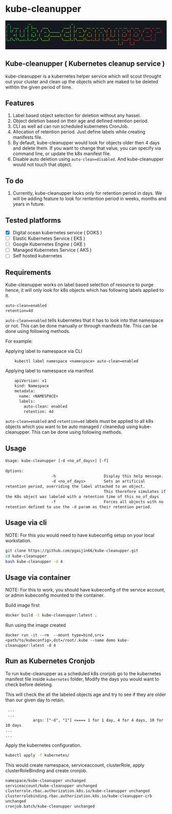 # kube-cleanupper

![kube-cleanupper](Images/kube-cleanupper-banner.png)

## Kube-cleanupper ( Kubernetes cleanup service )

kube-cleanupper is a kubernetes helper service which will scout throught out your cluster and clean up the objects which are maked to be deleted withtin the given period of time. 


## Features

1. Label based object selection for deletion without any hassel.
2. Object deletion based on their age and defined retention period.
3. CLI as well ad can run scheduled kubernetes CronJob.
2. Allocation of retention period. Just define labels while creating manifests file.
5. By default, kube-cleanupper would look for objects older then 4 days and delete them. If you want to change that value, you can specify via command line, or update the k8s manifest file.
6. Disable auto deletion using `auto-clean=disabled`. And kube-cleanupper would not touch that object.

## To do

1. Currently, kube-cleanupper looks only for retention period in days. We will be adding feature to look for rentention period in weeks, months and years in future.

## Tested platforms

- [x] Digital ocean kubernetes service ( DOKS )
- [ ] Elastic Kubernetes Service ( EKS )
- [ ] Google Kubernetes Engine ( GKE )
- [ ] Managed Kubernetes Service ( AKS )
- [ ] Self hosted kubernetes

## Requirements

Kube-cleanupper works on label based selection of resource to purge hence, it will only look for k8s objects which has following labels applied to it.

```
auto-clean=enabled
retention=4d
``` 

`auto-clean=enabled` tells kubernetes that it has to look into that namespace or not. This can be done manually or through manifests file. This can be done using following methods.


For example: 

Applying label to namespace via CLI


```
    kubectl label namespace <namespace> auto-clean=enabled
```


Applying label to namespace via manifest


```
    apiVersion: v1
    kind: Namespace
    metadata:
      name: <NAMESPACE>
      labels:
        auto-clean: enabled
        retention: 4d
```

`auto-clean=enabled` and `retention=4d` labels must be applied to all k8s objects which you want to be auto managed / cleanedup using kube-cleanupper. This can be done using following methods.

## Usage

```
Usage: kube-cleanupper [-d <no_of_days>] [-f]

Options:
                    -h                     Display this help message.
                    -d <no_of_days>        Sets an artificial retention period, overriding the label attached to an object.
                                           This therefore simulates if the K8s object was labeled with a retention time of this no_of_days
                    -f                     Forces all objects with no retention defined to use the -d param as their retention period.                                                                                                                                            
```

## Usage via cli

NOTE: For this you would need to have kubeconfig setup on your local workstation.

```bash
git clone https://github.com/pgaijin66/kube-cleanupper.git
cd kube-cleanupper
bash kube-cleanupper -d 4
```

## Usage via container

NOTE: For this to work, you should have kubeconfig of the service account, or admin kubeconfig mounted to the container.

Build image first
```bash
docker build -t kube-cleanupper:latest .
```

Run using the image created
```
docker run -it --rm  --mount type=bind,src=<path/to/kubeconfig>,dst=/root/.kube --name demo kube-cleanupper:latest -d 4
```

## Run as Kubernetes Cronjob

To run kube-cleanupper as a scheduled k8s cronjob go to the kubernetes manifest file inside `kubernetes` folder, Modify the days you would want to check before deleting.

This will check the all the labeled objects age and try to see if they are older than our given day to retain.
```
 ...
 ...
            args: ["-d", "1"] <==== 1 for 1 day, 4 for 4 days, 10 for 10 days
...
...
```

Apply the kubernetes configuration.
```bash
kubectl apply -f kubernetes/
```

This would create namespace, serviceaccount, clusterRole, apply clusterRoleBinding and create cronjob.

```
namespace/kube-cleanupper unchanged
serviceaccount/kube-cleanupper unchanged
clusterrole.rbac.authorization.k8s.io/kube-cleanupper unchanged
clusterrolebinding.rbac.authorization.k8s.io/kube-cleanupper-crb unchanged
cronjob.batch/kube-cleanupper unchanged
```